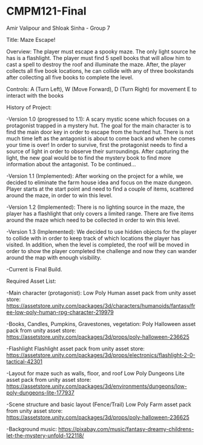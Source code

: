 # CMPM121-Final

Amir Valipour and Shloak Sinha - Group 7

Title: Maze Escape!

Overview:
The player must escape a spooky maze. The only light source he has is a flashlight. The player must find 5 spell books that will allow him to cast a spell to destroy the roof and illuminate the maze. After, the player collects all five book locations, he can collide with any of three bookstands after collecting all five books to complete the level.

Controls:
A (Turn Left), W (Move Forward), D (Turn Right) for movement 
E to interact with the books

History of Project:

-Version 1.0 (progressed to 1.1):
A scary mystic scene which focuses on a protagonist trapped in a mystery hut. The goal for the main character is to find the main door key in order to escape from the hunted hut. There is not much time left as the antagonist is about to come back and when he comes your time is over! In order to survive, first the protagonist needs to find a source of light in order to observe their surroundings. After capturing the light, the new goal would be to find the mystery book to find more information about the antagonist. To be continued…

-Version 1.1 (Implemented):
After working on the project for a while, we decided to eliminate the farm house idea and focus on the maze dungeon. Player starts at the start point and need to find a couple of items, scattered around the maze, in order to win this level. 

-Version 1.2 (Implemented):
There is no lighting source in the maze, the player has a flashlight that only covers a limited range. There are five items around the maze which need to be collected in order to win this level.

-Version 1.3 (Implemented):
We decided to use hidden objects for the player to collide with in order to keep track of which locations the player has visited. In addition, when the level is completed, the roof will be moved in order to show the player completed the challenge and now they can wander around the map with enough visibility. 

-Current is Final Build.


Required Asset List:

-Main character (protagonist):
Low Poly Human asset pack from unity asset store: 
https://assetstore.unity.com/packages/3d/characters/humanoids/fantasy/free-low-poly-human-rpg-character-219979

-Books, Candles, Pumpkins, Gravestones, vegetation:
Poly Halloween asset pack from unity asset store: https://assetstore.unity.com/packages/3d/props/poly-halloween-236625

-Flashlight
Flashlight asset pack from unity asset store: 
https://assetstore.unity.com/packages/3d/props/electronics/flashlight-2-0-tactical-42301

-Layout for maze such as walls, floor, and roof
Low Poly Dungeons Lite asset pack from unity asset store: 
https://assetstore.unity.com/packages/3d/environments/dungeons/low-poly-dungeons-lite-177937

-Scene structure and basic layout (Fence/Trail)
Low Poly Farm asset pack from unity asset store: https://assetstore.unity.com/packages/3d/props/poly-halloween-236625

-Background music:
https://pixabay.com/music/fantasy-dreamy-childrens-let-the-mystery-unfold-122118/
